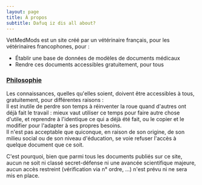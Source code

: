 ```yaml
---
layout: page
title: À propos
subtitle: Dafuq iz dis all about?
---
```


VetMedMods est un site créé par un vétérinaire français, pour les vétérinaires francophones, pour :  
- Établir une base de données de modèles de documents médicaux
- Rendre ces documents accessibles gratuitement, pour tous



### [Philosophie](https://archive.org/stream/GuerillaOpenAccessManifesto/Goamjuly2008_djvu.txt)

Les connaissances, quelles qu'elles soient, doivent être accessibles à tous, gratuitement, pour différentes raisons :  
Il est inutile de perdre son temps à réinventer la roue quand d'autres ont déjà fait le travail : mieux vaut utiliser ce temps pour faire autre chose d'utile, et reprendre à l'identique ce qui a déjà été fait, ou le copier et le modifier pour l'adapter à ses propres besoins.  
Il n'est pas acceptable que quiconque, en raison de son origine, de son milieu social ou de son niveau d'éducation, se voie refuser l'accès à quelque document que ce soit.

C'est pourquoi, bien que parmi tous les documents publiés sur ce site, aucun ne soit ni classé secret-défense ni une avancée scientifique majeure, aucun accès restreint (vérification via n° ordre, ...) n'est prévu ni ne sera mis en place.
